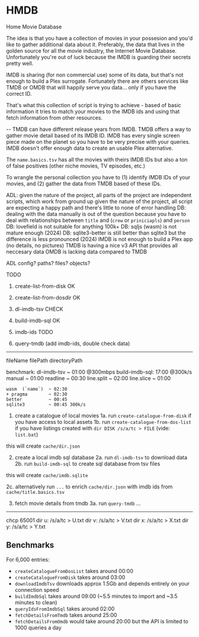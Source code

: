 # HMDB

Home Movie Database

The idea is that you have a collection of movies in your possesion and you'd like to gather additional data about it.
Preferably, the data that lives in the golden source for all the movie industry, the Internet Movie Database.
Unfortunately you're out of luck because the IMDB is guarding their secrets pretty well.

IMDB is sharing (for non commercial use) some of its data, but that's not enough to build a Plex surrogate.
Fortunately there are others services like TMDB or OMDB that will happily serve you data... only if you have the correct ID.

That's what this collection of script is trying to achieve - based of basic information it tries to match your movies to the IMDB ids and using that fetch information from other resources.

--
TMDB can have different release years from IMDB.
TMDB offers a way to gather movie detail based of its IMDB ID.
IMDB has every single screen piece made on the planet so you have to be very precise with your queries.
IMDB doesn't offer enough data to create an usable Plex alternative.

The `name.basics.tsv` has all the movies with theirs IMDB IDs but also a ton of false positives (other niche movies, TV episodes, etc.)

To wrangle the personal collection you have to (1) identify IMDB IDs of your movies, and (2) gather the data from TMDB based of these IDs.

ADL:
given the nature of the project, all parts of the project are independent scripts, which work from ground up
given the nature of the project, all script are expecting a happy path and there's little to none of error handling
DB: dealing with the data manually is out of the question because you have to deal with relationships between `title` and (`crew` or `priniciapls`) and `person`
DB: lovefield is not suitable for anything 100k+
DB: sqljs (wasm) is not mature enough (2024)
DB: sqlite3-better is still better than sqlite3 but the difference is less pronounced (2024)
IMDB is not enough to build a Plex app (no details, no pictures)
TMDB is having a nice v3 API that provides all neccesary data
OMDB is lacking data compared to TMDB

ADL
config? paths? files? objects?

TODO

1. create-list-from-disk OK
2. create-list-from-dosdir OK
3. dl-imdb-tsv CHECK
4. build-imdb-sql OK

5. imdb-ids TODO
6. query-tmdb (add imdb-ids, double check data)

---

fileName
filePath
directoryPath

benchmark:
dl-imdb-tsv ~ 01:00 @300mbps
build-imdb-sql: 17:00 @300k/s
manual ~ 01:00
readline ~ 00:30
line.split ~ 02:00
line.slice ~ 01:00

    wasm  (`name`)  ~ 02:30
    + pragma        ~ 02:30
    better          ~ 00:45
    sqlite3         ~ 00:45 300k/s

1. create a catalogue of local movies
   1a. run `create-catalogue-from-disk` if you have access to local assets
   1b. run `create-catalogue-from-dos-list` if you have listings created with `dir DISK /s/a/tc > FILE` (vide: `list.bat`)

this will create `cache/dir.json`

2. create a local imdb sql database
   2a. run `dl-imdb-tsv` to download data
   2b. run `build-imdb-sql` to create sql database from tsv files

this will create `cache/imdb.sqlite`

2c. alternatively run `...` to enrich `cache/dir.json` with imdb ids from `cache/title.basics.tsv`

3. fetch movie details from tmdb
   3a. run `query-tmdb` ...

---

chcp 65001
dir u: /s/a/tc > U.txt
dir v: /s/a/tc > V.txt
dir x: /s/a/tc > X.txt
dir y: /s/a/tc > Y.txt

## Benchmarks

For 6,000 entries:

-   `createCatalogueFromDosList` takes around 00:00
-   `createCatalogueFromDisk` takes around 03:00
-   `downloadImdbTsv` downloads approx 1.5Gb and depends entirely on your connection speed
-   `buildImdbSql` takes around 09:00 (~5.5 minutes to import and ~3.5 minutes to clean)
-   `queryIdsFromImdbSql` takes around 02:00
-   `fetchDetailsFromTmdb` takes around 25:00
-   `fetchDetailsFromOmdb` would take around 20:00 but the API is limited to 1000 queries a day
